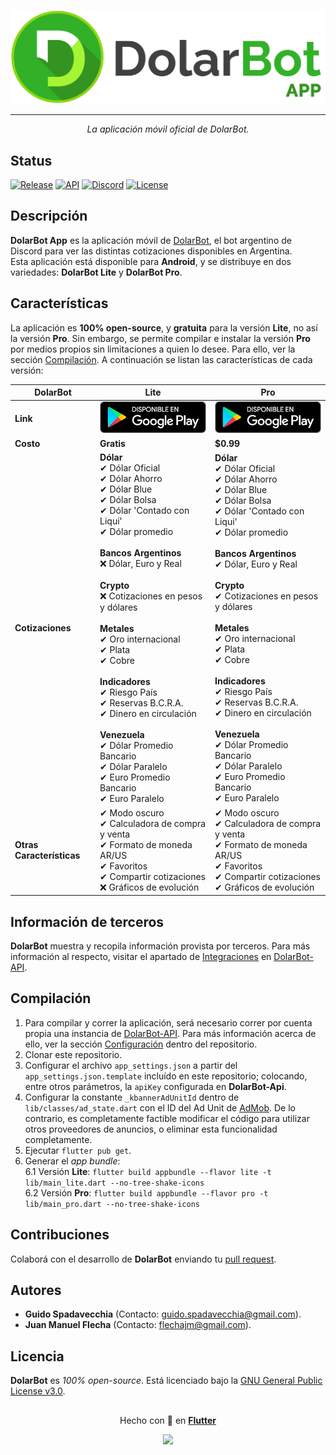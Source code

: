 <p align="center">
  <img src="https://github.com/guidospadavecchia/DolarBotApp/blob/main/assets/images/logos/border/dolarbot_app.png" width="600px">
</p>

*** 
<p align="center">
  <i>La aplicación móvil oficial de DolarBot.</i>
</p>  

## Status
[![Release](https://img.shields.io/github/v/release/guidospadavecchia/DolarBot?&label=version&style=flat-square)](https://github.com/guidospadavecchia/DolarBotApp)
[![API](https://img.shields.io/github/package-json/v/guidospadavecchia/DolarBot-Api?color=teal&label=api&style=flat-square)](https://dolarbot-api.herokuapp.com/)
[![Discord](https://img.shields.io/discord/752312522769694780?color=7289DA&label=Support%20Server&style=flat-square)](https://discord.gg/tCkbjuM)
[![License](https://img.shields.io/github/license/guidospadavecchia/DolarBotApp?color=orange&style=flat-square)](https://github.com/guidospadavecchia/DolarBotApp/blob/main/LICENSE)

## Descripción  
**DolarBot App** es la aplicación móvil de [DolarBot](https://github.com/guidospadavecchia/DolarBot), el bot argentino de Discord para ver las distintas cotizaciones disponibles en Argentina.  
Esta aplicación está disponible para **Android**, y se distribuye en dos variedades: **DolarBot Lite** y **DolarBot Pro**.

## Características
La aplicación es **100% open-source**, y **gratuita** para la versión **Lite**, no así la versión **Pro**. Sin embargo, se permite compilar e instalar la versión **Pro** por medios propios sin limitaciones a quien lo desee. Para ello, ver la sección [Compilación](https://github.com/guidospadavecchia/DolarBotApp/blob/main/README.md#compilaci%C3%B3n). A continuación se listan las características de cada versión:

| DolarBot | **Lite** | **Pro** |
| ------ | ------ | ------ |
| **Link** | [![Lite](https://github.com/guidospadavecchia/DolarBotApp/blob/main/assets/images/general/google-play-badge-small.png)](https://play.google.com/store/apps/details?id=ar.dolarbot) | [![Pro](https://github.com/guidospadavecchia/DolarBotApp/blob/main/assets/images/general/google-play-badge-small.png)](https://play.google.com/store/apps/details?id=ar.dolarbot.pro) |
| **Costo** | **Gratis** | **$0.99** |
| **Cotizaciones** | **Dólar**<br/>✔ Dólar Oficial<br/>✔ Dólar Ahorro<br/>✔ Dólar Blue<br/>✔ Dólar Bolsa<br/>✔ Dólar 'Contado con Liqui'<br/>✔ Dólar promedio<br/><br/>**Bancos Argentinos**<br/>❌ Dólar, Euro y Real<br/><br/>**Crypto**<br/>❌ Cotizaciones en pesos y dólares<br/><br/>**Metales**<br/>✔ Oro internacional<br/>✔ Plata<br/>✔ Cobre<br/><br/>**Indicadores**<br/>✔ Riesgo País<br/>✔ Reservas B.C.R.A.<br/>✔ Dinero en circulación<br/><br/>**Venezuela**<br/>✔ Dólar Promedio Bancario<br/>✔ Dólar Paralelo<br/>✔ Euro Promedio Bancario<br/>✔ Euro Paralelo<br/> | **Dólar**<br/>✔ Dólar Oficial<br/>✔ Dólar Ahorro<br/>✔ Dólar Blue<br/>✔ Dólar Bolsa<br/>✔ Dólar 'Contado con Liqui'<br/>✔ Dólar promedio<br/><br/>**Bancos Argentinos**<br/>✔ Dólar, Euro y Real<br/><br/>**Crypto**<br/>✔ Cotizaciones en pesos y dólares<br/><br/>**Metales**<br/>✔ Oro internacional<br/>✔ Plata<br/>✔ Cobre<br/><br/>**Indicadores**<br/>✔ Riesgo País<br/>✔ Reservas B.C.R.A.<br/>✔ Dinero en circulación<br/><br/>**Venezuela**<br/>✔ Dólar Promedio Bancario<br/>✔ Dólar Paralelo<br/>✔ Euro Promedio Bancario<br/>✔ Euro Paralelo<br/> |
| **Otras Características** | ✔ Modo oscuro<br/>✔ Calculadora de compra y venta<br/>✔ Formato de moneda AR/US<br/>✔ Favoritos<br/>✔ Compartir cotizaciones<br/>❌ Gráficos de evolución<br/> | ✔ Modo oscuro<br/>✔ Calculadora de compra y venta<br/>✔ Formato de moneda AR/US<br/>✔ Favoritos<br/>✔ Compartir cotizaciones<br/>✔ Gráficos de evolución<br/> |

## Información de terceros
**DolarBot** muestra y recopila información provista por terceros. Para más información al respecto, visitar el apartado de [Integraciones](https://github.com/guidospadavecchia/DolarBot-Api#integraciones) en [DolarBot-API](https://github.com/guidospadavecchia/DolarBot-Api).

## Compilación
1. Para compilar y correr la aplicación, será necesario correr por cuenta propia una instancia de [DolarBot-API](https://github.com/guidospadavecchia/DolarBot-Api). Para más información acerca de ello, ver la sección [Configuración](https://github.com/guidospadavecchia/DolarBot-Api#configuraci%C3%B3n) dentro del repositorio.
2. Clonar este repositorio.
3. Configurar el archivo `app_settings.json` a partir del `app_settings.json.template` incluído en este repositorio; colocando, entre otros parámetros, la `apiKey` configurada en **DolarBot-Api**.
4. Configurar la constante `_kbannerAdUnitId` dentro de `lib/classes/ad_state.dart` con el ID del Ad Unit de [AdMob](https://admob.google.com/home/). De lo contrario, es completamente factible modificar el código para utilizar otros proveedores de anuncios, o eliminar esta funcionalidad completamente.
5. Ejecutar `flutter pub get`.
6. Generar el *app bundle*:  
  6.1 Versión **Lite**: `flutter build appbundle --flavor lite -t lib/main_lite.dart --no-tree-shake-icons`  
  6.2 Versión **Pro**: `flutter build appbundle --flavor pro -t lib/main_pro.dart --no-tree-shake-icons`


## Contribuciones
Colaborá con el desarrollo de **DolarBot** enviando tu [pull request](https://github.com/guidospadavecchia/DolarBotApp/pulls). 

## Autores
- **Guido Spadavecchia** (Contacto: guido.spadavecchia@gmail.com).  
- **Juan Manuel Flecha** (Contacto: flechajm@gmail.com).  

## Licencia
**DolarBot** es *100% open-source*. Está licenciado bajo la [GNU General Public License v3.0](https://github.com/guidospadavecchia/DolarBotApp/blob/main/LICENSE).

## 

<p align="center">
  Hecho con 💙 en <b><a href="https://flutter.dev/">Flutter</a></b>
</p>
<p align="center">
  <img src="https://img.icons8.com/color/452/flutter.png" width="113px">
</p>
